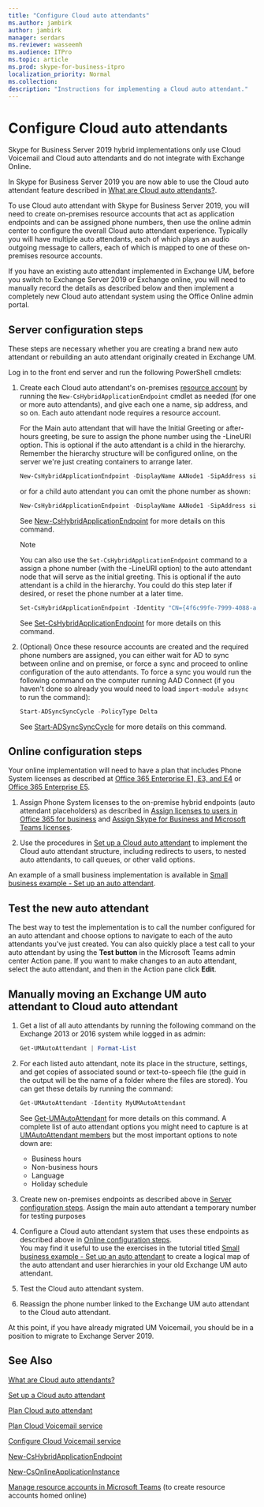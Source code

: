 ```yaml
---
title: "Configure Cloud auto attendants"
ms.author: jambirk
author: jambirk
manager: serdars
ms.reviewer: wasseemh
ms.audience: ITPro
ms.topic: article
ms.prod: skype-for-business-itpro
localization_priority: Normal
ms.collection: 
description: "Instructions for implementing a Cloud auto attendant." 
---
```


# Configure Cloud auto attendants

Skype for Business Server 2019 hybrid implementations only use Cloud Voicemail and Cloud auto attendants and do not integrate with Exchange Online.

In Skype for Business Server 2019 you are now able to use the Cloud auto attendant feature described in [What are Cloud auto attendants?](/MicrosoftTeams/what-are-phone-system-auto-attendants.md).

To use Cloud auto attendant with Skype for Business Server 2019, you will need to create on-premises resource accounts that act as application endpoints and can be assigned phone numbers, then use the online admin center to configure the overall Cloud auto attendant experience. Typically you will have multiple auto attendants, each of which plays an audio outgoing message to callers, each of which is mapped to one of these on-premises resource accounts.

If you have an existing auto attendant implemented in Exchange UM, before you switch to Exchange Server 2019 or Exchange online, you will need to manually record the details as described below and then implement a completely new Cloud auto attendant system using the Office Online admin portal.

## Server configuration steps

These steps are necessary whether you are creating a brand new auto attendant or rebuilding an auto attendant originally created in Exchange UM.

Log in to the front end server and run the following PowerShell cmdlets:

1. Create each Cloud auto attendant's on-premises [resource account](/MicrosoftTeams/manage-resource-accounts.md) by running the `New-CsHybridApplicationEndpoint` cmdlet as needed (for one or more auto attendants), and give each one a name, sip address, and so on. Each auto attendant node requires a resource account.

    For the Main auto attendant that will have the Initial Greeting or after-hours greeting, be sure to assign the phone number using the  -LineURI option. This is optional if the auto attendant is a child in the hierarchy. Remember the hierarchy structure will be configured online, on the server we're just creating containers to arrange later.

    ``` Powershell
    New-CsHybridApplicationEndpoint -DisplayName AANode1 -SipAddress sip:aanode1@litwareinc.com -OU "ou=Redmond,dc=litwareinc,dc=com" -LineURI tel:+14255550100
    ```

    or for a child auto attendant you can omit the phone number as shown:

    ``` Powershell
    New-CsHybridApplicationEndpoint -DisplayName AANode1 -SipAddress sip:aanode1@litwareinc.com -OU "ou=Redmond,dc=litwareinc,dc=com"
    ```

    See [New-CsHybridApplicationEndpoint](https://docs.microsoft.com/en-us/powershell/module/skype/new-cshybridapplicationendpoint?view=skype-ps) for more details on this command.

    > [!NOTE]
    > You can also use the `Set-CsHybridApplicationEndpoint` command to a assign a phone number (with the -LineURI option) to the auto attendant node that will serve as the initial greeting. This is optional if the auto attendant is a child in the hierarchy. You could do this step later if desired, or reset the phone number at a later time.

    ``` Powershell
    Set-CsHybridApplicationEndpoint -Identity "CN={4f6c99fe-7999-4088-ac4d-e88e0b3d3820},OU=Redmond,DC=litwareinc,DC=com" -DisplayName AANode1 -LineURI tel:+14255550100
    ```

    See [Set-CsHybridApplicationEndpoint](https://docs.microsoft.com/en-us/powershell/module/skype/set-cshybridapplicationendpoint?view=skype-ps) for more details on this command.

2. (Optional) Once these resource accounts are created and the required phone numbers are assigned, you can either wait for AD to sync between online and on premise, or force a sync and proceed to online configuration of the auto attendants. To force a sync you would run the following command on the computer running AAD Connect (if you haven't done so already you would need to load `import-module adsync` to run the command):

    ``` Powershell
    Start-ADSyncSyncCycle -PolicyType Delta
    ```

    See [Start-ADSyncSyncCycle](https://docs.microsoft.com/en-us/azure/active-directory/connect/active-directory-aadconnectsync-feature-scheduler) for more details on this command.

## Online configuration steps

Your online implementation will need to have a plan that includes Phone System licenses as described at [Office 365 Enterprise E1, E3, and E4](https://docs.microsoft.com/en-us/skypeforbusiness/skype-for-business-and-microsoft-teams-add-on-licensing/license-options-based-on-your-plan/office-365-enterprise-e1-e3-e4) or [Office 365 Enterprise E5](https://docs.microsoft.com/skypeforbusiness/skype-for-business-and-microsoft-teams-add-on-licensing/license-options-based-on-your-plan/office-365-enterprise-e5-with-audio-conferencing).

1. Assign Phone System licenses to the on-premise hybrid endpoints (auto attendant placeholders) as described in [Assign licenses to users in Office 365 for business](https://docs.microsoft.com/en-us/office365/admin/subscriptions-and-billing/assign-licenses-to-users?view=o365-worldwide) and [Assign Skype for Business and Microsoft Teams licenses](https://docs.microsoft.com/skypeforbusiness/skype-for-business-and-microsoft-teams-add-on-licensing/assign-skype-for-business-and-microsoft-teams-licenses).

2. Use the procedures in [Set up a Cloud auto attendant](/MicrosoftTeams/set-up-a-phone-system-auto-attendant.md) to implement the Cloud auto attendant structure, including redirects to users, to nested auto attendants, to call queues, or other valid options.  

An example of a small business implementation is available in [Small business example - Set up an auto attendant](/SkypeForBusiness/what-is-phone-system-in-office-365/tutorial-org-aa.yml).

## Test the new auto attendant

The best way to test the implementation is to call the number configured for an auto attendant and choose options to navigate to each of the auto attendants you've just created. You can also quickly place a test call to your auto attendant by using the **Test button** in the Microsoft Teams admin center Action pane. If you want to make changes to an auto attendant, select the auto attendant, and then in the Action pane click **Edit**.

## Manually moving an Exchange UM auto attendant to Cloud auto attendant

1. Get a list of all auto attendants by running the following command on the Exchange 2013 or 2016 system while logged in as admin:

    ``` Powershell
    Get-UMAutoAttendant | Format-List
    ```

2. For each listed auto attendant, note its place in the structure, settings, and get copies of associated sound or text-to-speech file (the guid in the output will be the name of a folder where the files are stored). You can get these details by running the command:

    ``` Powershell
    Get-UMAutoAttendant -Identity MyUMAutoAttendant
    ```

    See [Get-UMAutoAttendant](https://docs.microsoft.com/en-us/powershell/module/exchange/unified-messaging/get-umautoattendant?view=exchange-ps) for more details on this command. A complete list of auto attendant options you might need to capture is at [UMAutoAttendant members](https://msdn.microsoft.com/en-us/library/microsoft.exchange.data.directory.systemconfiguration.umautoattendant_members.aspx) but the most important options to note down are:
    - Business hours
    - Non-business hours
    - Language
    - Holiday schedule

3. Create new on-premises endpoints as described above in [Server configuration steps](#server-configuration-steps).
  Assign the main auto attendant a temporary number for testing purposes

4. Configure a Cloud auto attendant system that uses these endpoints as described above in [Online configuration steps](#online-configuration-steps).  
  You may find it useful to use the exercises in the tutorial titled [Small business example - Set up an auto attendant](/SkypeForBusiness/what-is-phone-system-in-office-365/tutorial-org-aa.yml) to create a logical map of the auto attendant and user hierarchies in your old Exchange UM auto attendant.
5. Test the Cloud auto attendant system.
6. Reassign the phone number linked to the Exchange UM auto attendant to the Cloud auto attendant.

At this point, if you have already migrated UM Voicemail, you should be in a position to migrate to Exchange Server 2019.

## See Also

[What are Cloud auto attendants?](/MicrosoftTeams/what-are-phone-system-auto-attendants.md)

[Set up a Cloud auto attendant](/SkypeForBusiness/what-is-phone-system-in-office-365/set-up-a-phone-system-auto-attendant.md)

[Plan Cloud auto attendant](plan-cloud-auto-attendant.md)

[Plan Cloud Voicemail service](plan-cloud-voicemail.md)

[Configure Cloud Voicemail service](configure-cloud-voicemail.md)

[New-CsHybridApplicationEndpoint](https://docs.microsoft.com/powershell/module/skype/new-cshybridapplicationendpoint?view=skype-ps)

[New-CsOnlineApplicationInstance](https://docs.microsoft.com/powershell/module/skype/new-csonlineapplicationinstance?view=skype-ps)

[Manage resource accounts in Microsoft Teams](/MicrosoftTeams/manage-resource-accounts.md)  (to create resource accounts homed online)